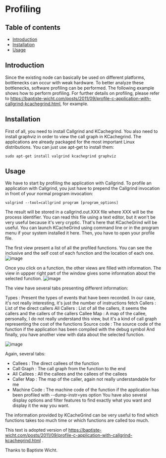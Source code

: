# Profiling
## Table of contents

- [Introduction](#introduction)
- [Installation](#installation)
- [Usage](#Usage)
## Introduction

Since the existing node can basically be used on different platforms, bottlenecks can occur with weak hardware. To better analyze these bottlenecks, software profiling can be performed.
The following example shows how to perform profiling.
For further details on profiling, please refer to https://baptiste-wicht.com/posts/2011/09/profile-c-application-with-callgrind-kcachegrind.html, for example.

## Installation

First of all, you need to install Callgrind and KCachegrind. 
You also need to install graphviz in order to view the call graph in KCachegrind. The applications are already packaged for the most important Linux distributions. You can just use apt-get to install them:
```
sudo apt-get install valgrind kcachegrind graphviz
```

## Usage
We have to start by profiling the application with Callgrind. To profile an application with Callgrind, you just have to prepend the Callgrind invocation in front of your normal program invocation:
```
valgrind --tool=callgrind program [program_options]
```

The result will be stored in a callgrind.out.XXX file where XXX will be the process identifier.
You can read this file using a text editor, but it won't be very useful because it's very cryptic. 
That's here that KCacheGrind will be useful. You can launch KCacheGrind using command line 
or in the program menu if your system installed it here. Then, you have to open your profile file.

The first view present a list of all the profiled functions. You can see the inclusive 
and the self cost of each function and the location of each one.
![image](![image](![image](profile_001.png)))

Once you click on a function, the other views are filled with information. The view in uppper right part of the window gives some information about the selected function.
![image](![image](![image](profile_002.png)))

The view have several tabs presenting different information:

Types : Present the types of events that have been recorded. In our case, it's not really interesting, it's just the number of instructions fetch
Callers : List of the direct callers
All Callers : List of all the callers, it seems the callers and the callers of the callers
Callee Map : A map of the callee, personally, I do not really understand this view, but it's a kind of call graph representing the cost of the functions
Source code : The source code of the function if the application has been compiled with the debug symbol
And finally, you have another view with data about the selected function.

![image](![image](![image](profile_003.png)))

Again, several tabs:

* Callees : The direct callees of the function
* Call Graph : The call graph from the function to the end
* All Callees : All the callees and the callees of the callees
* Caller Map : The map of the caller, again not really understandable for me
* Machine Code : The machine code of the function if the application has been profiled with --dump-instr=yes option
You have also several display options and filter features to find exactly what you want and display it the way you want.

The information provided by KCacheGrind can be very useful to find which functions takes too much time or which functions are called too much.

This text is adopted version of https://baptiste-wicht.com/posts/2011/09/profile-c-application-with-callgrind-kcachegrind.html .

Thanks to Baptiste Wicht.